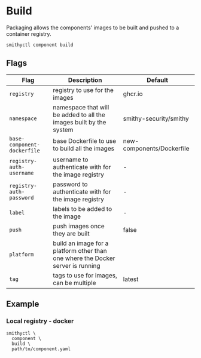 # Build

Packaging allows the components' images to be built and pushed to a container registry.

```shell
smithyctl component build
```

## Flags

| Flag                   | Description                                                                     | Default                   |
|------------------------|---------------------------------------------------------------------------------|---------------------------|
| `registry`              | registry to use for the images                                                  | ghcr.io                   |
| `namespace`              | namespace that will be added to all the images built by the system              | smithy-security/smithy    |
| `base-component-dockerfile`              | base Dockerfile to use to build all the images                                  | new-components/Dockerfile |
| `registry-auth-username`              | username to authenticate with for the image registry                            | -                         |
| `registry-auth-password`              | password to authenticate with for the image registry                            | -                         |
| `label`              | labels to be added to the image                                                 | -                         |
| `push`              | push images once they are built                                                 | false                     |
| `platform`              | build an image for a platform other than one where the Docker server is running |                           |
| `tag`              | tags to use for images, can be multiple                                         | latest                    |

## Example

### Local registry - docker

```shell
smithyctl \
  component \
  build \
  path/to/component.yaml
```
